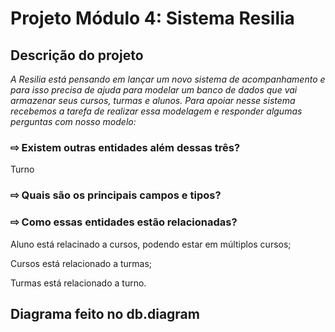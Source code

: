 # Projeto Módulo 4: Sistema Resilia



## Descrição do projeto
_A Resilia está pensando em lançar um novo sistema de
acompanhamento e para isso precisa de ajuda para modelar um
banco de dados que vai armazenar seus cursos, turmas e alunos.
Para apoiar nesse sistema recebemos a tarefa de realizar essa modelagem
e responder algumas perguntas com nosso modelo:_


### ⇨ Existem outras entidades além dessas três?
Turno

### ⇨ Quais são os principais campos e tipos?

### ⇨ Como essas entidades estão relacionadas?
Aluno está relacinado a cursos, podendo estar em múltiplos cursos;

Cursos está relacionado a turmas;

Turmas está relacionado a turno.


##  Diagrama feito no db.diagram


